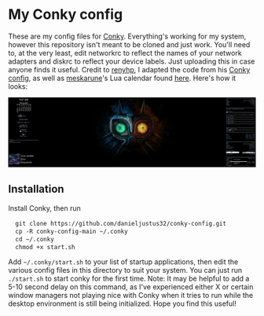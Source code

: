 # My Conky config

These are my config files for [Conky](https://github.com/brndnmtthws/conky). Everything's working for my system, however this repository isn't meant to be cloned and just work. You'll need to, at the very least, edit networkrc to reflect the names of your network adapters and diskrc to reflect your device labels. Just uploading this in case anyone finds it useful. Credit to [renyhp](https://github.com/renyhp), I adapted the code from his [Conky config](https://github.com/renyhp/conky-config), as well as [meskarune](https://gist.github.com/meskarune)'s Lua calendar found [here](https://gist.github.com/meskarune/e415748a104f0479f54dd642d66011e8). Here's how it looks:

![](screenshot.png)

## Installation

Install Conky, then run 
```
  git clone https://github.com/danieljustus32/conky-config.git   
  cp -R conky-config-main ~/.conky   
  cd ~/.conky   
  chmod +x start.sh     
```

Add `~/.conky/start.sh` to your list of startup applications, then edit the various config files in this directory to suit your system. You can just run `./start.sh` to start conky for the first time. Note: It may be helpful to add a 5-10 second delay on this command, as I've experienced either X or certain window managers not playing nice with Conky when it tries to run while the desktop environment is still being initialized. Hope you find this useful!
